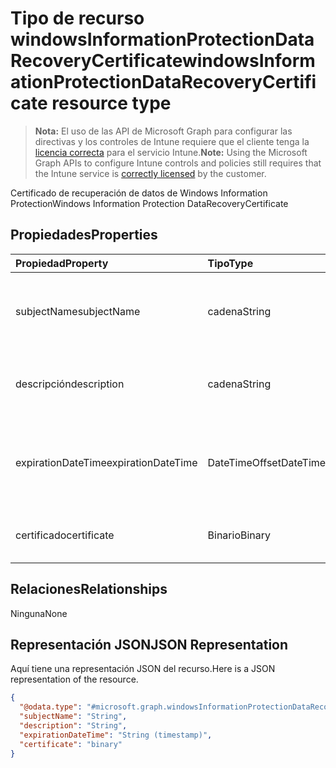 # <a name="windowsinformationprotectiondatarecoverycertificate-resource-type"></a><span data-ttu-id="3777d-101">Tipo de recurso windowsInformationProtectionDataRecoveryCertificate</span><span class="sxs-lookup"><span data-stu-id="3777d-101">windowsInformationProtectionDataRecoveryCertificate resource type</span></span>

> <span data-ttu-id="3777d-102">**Nota:** El uso de las API de Microsoft Graph para configurar las directivas y los controles de Intune requiere que el cliente tenga la [licencia correcta](https://go.microsoft.com/fwlink/?linkid=839381) para el servicio Intune.</span><span class="sxs-lookup"><span data-stu-id="3777d-102">**Note:** Using the Microsoft Graph APIs to configure Intune controls and policies still requires that the Intune service is [correctly licensed](https://go.microsoft.com/fwlink/?linkid=839381) by the customer.</span></span>

<span data-ttu-id="3777d-103">Certificado de recuperación de datos de Windows Information Protection</span><span class="sxs-lookup"><span data-stu-id="3777d-103">Windows Information Protection DataRecoveryCertificate</span></span>
## <a name="properties"></a><span data-ttu-id="3777d-104">Propiedades</span><span class="sxs-lookup"><span data-stu-id="3777d-104">Properties</span></span>
|<span data-ttu-id="3777d-105">Propiedad</span><span class="sxs-lookup"><span data-stu-id="3777d-105">Property</span></span>|<span data-ttu-id="3777d-106">Tipo</span><span class="sxs-lookup"><span data-stu-id="3777d-106">Type</span></span>|<span data-ttu-id="3777d-107">Descripción</span><span class="sxs-lookup"><span data-stu-id="3777d-107">Description</span></span>|
|:---|:---|:---|
|<span data-ttu-id="3777d-108">subjectName</span><span class="sxs-lookup"><span data-stu-id="3777d-108">subjectName</span></span>|<span data-ttu-id="3777d-109">cadena</span><span class="sxs-lookup"><span data-stu-id="3777d-109">String</span></span>|<span data-ttu-id="3777d-110">Nombre de asunto del certificado para la recuperación de datos</span><span class="sxs-lookup"><span data-stu-id="3777d-110">Data recovery Certificate subject name</span></span>|
|<span data-ttu-id="3777d-111">descripción</span><span class="sxs-lookup"><span data-stu-id="3777d-111">description</span></span>|<span data-ttu-id="3777d-112">cadena</span><span class="sxs-lookup"><span data-stu-id="3777d-112">String</span></span>|<span data-ttu-id="3777d-113">Descripción del certificado para la recuperación de datos</span><span class="sxs-lookup"><span data-stu-id="3777d-113">Data recovery Certificate description</span></span>|
|<span data-ttu-id="3777d-114">expirationDateTime</span><span class="sxs-lookup"><span data-stu-id="3777d-114">expirationDateTime</span></span>|<span data-ttu-id="3777d-115">DateTimeOffset</span><span class="sxs-lookup"><span data-stu-id="3777d-115">DateTimeOffset</span></span>|<span data-ttu-id="3777d-116">Fecha y hora de expiración del certificado para la recuperación de datos</span><span class="sxs-lookup"><span data-stu-id="3777d-116">Data recovery Certificate expiration datetime</span></span>|
|<span data-ttu-id="3777d-117">certificado</span><span class="sxs-lookup"><span data-stu-id="3777d-117">certificate</span></span>|<span data-ttu-id="3777d-118">Binario</span><span class="sxs-lookup"><span data-stu-id="3777d-118">Binary</span></span>|<span data-ttu-id="3777d-119">Certificado para la recuperación de datos</span><span class="sxs-lookup"><span data-stu-id="3777d-119">Data recovery Certificate</span></span>|

## <a name="relationships"></a><span data-ttu-id="3777d-120">Relaciones</span><span class="sxs-lookup"><span data-stu-id="3777d-120">Relationships</span></span>
<span data-ttu-id="3777d-121">Ninguna</span><span class="sxs-lookup"><span data-stu-id="3777d-121">None</span></span>
## <a name="json-representation"></a><span data-ttu-id="3777d-122">Representación JSON</span><span class="sxs-lookup"><span data-stu-id="3777d-122">JSON Representation</span></span>
<span data-ttu-id="3777d-123">Aquí tiene una representación JSON del recurso.</span><span class="sxs-lookup"><span data-stu-id="3777d-123">Here is a JSON representation of the resource.</span></span>
<!--{
  "blockType": "resource",
  "@odata.type": "microsoft.graph.windowsInformationProtectionDataRecoveryCertificate"
}-->
``` json
{
  "@odata.type": "#microsoft.graph.windowsInformationProtectionDataRecoveryCertificate",
  "subjectName": "String",
  "description": "String",
  "expirationDateTime": "String (timestamp)",
  "certificate": "binary"
}
```



